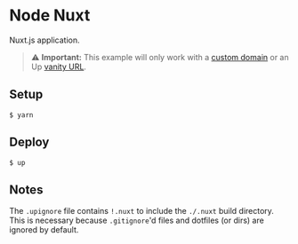 
# Node Nuxt

Nuxt.js application.

> :warning: **Important:** This example will only work with a [custom domain](https://up.docs.apex.sh/#configuration.stages_custom_domains) or an Up [vanity URL](https://github.com/apex/up/issues/179).

## Setup

```
$ yarn
```

## Deploy

```
$ up
```

## Notes

The `.upignore` file contains `!.nuxt` to include the `./.nuxt` build directory. This is necessary because `.gitignore`'d files and dotfiles (or dirs) are ignored by default.
